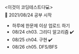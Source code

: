 # 
<이것이 코딩테스트다💻>\
🌱 2021/08/24 공부 시작
- 하루에 한문제 이상 업로드 하기
- 08/24 ch03. 그리디 알고리즘 ✔️
- 08/25 ch04. 구현 ✔️
- 08/26 ch05. DFS/BFS
